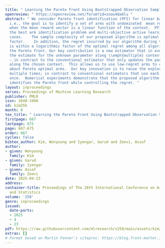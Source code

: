 ```yaml
---
title: " Learning the Pareto Front Using Bootstrapped Observation Samples "
openreview: " https://openreview.net/forum?id=zoou4Qa6lu "
abstract: " We consider Pareto front identification (PFI) for linear bandits (PFILin),
  i.e., the goal is to identify a set of arms with undominated  mean reward vectors
  when the mean reward vector is a linear function of the context.  PFILin includes
  the best arm identification problem and multi-objective active learning as special
  cases.    The sample complexity of our proposed algorithm is optimal up to a logarithmic
  factor.    In addition, the regret incurred by our algorithm during the estimation
  is within a logarithmic factor of the optimal regret among all algorithms that identify
  the Pareto front. Our key contribution is a new estimator that in every round updates
  the estimate for the unknown parameter along \\emph{multiple} context directions
  – in contrast to the conventional estimator that only updates the parameter estimate
  along the chosen context.  This allows us to use low-regret arms to collect information
  about Pareto optimal arms.  Our key innovation is to reuse the exploration samples
  multiple times; in contrast to conventional estimators that use each sample only
  once.  Numerical experiments demonstrate that the proposed algorithm successfully
  identifies the Pareto front while controlling the regret. "
layout: inproceedings
series: Proceedings of Machine Learning Research
publisher: PMLR
issn: 2640-3498
id: kim25b
month: 0
tex_title: " Learning the Pareto Front Using Bootstrapped Observation Samples "
firstpage: 667
lastpage: 675
page: 667-675
order: 667
cycles: false
bibtex_author: Kim, Wonyoung and Iyengar, Garud and Zeevi, Assaf
author:
- given: Wonyoung
  family: Kim
- given: Garud
  family: Iyengar
- given: Assaf
  family: Zeevi
date: 2025-04-23
address:
container-title: Proceedings of The 28th International Conference on Artificial Intelligence
  and Statistics
volume: '258'
genre: inproceedings
issued:
  date-parts:
  - 2025
  - 4
  - 23
pdf: https://raw.githubusercontent.com/mlresearch/v258/main/assets/kim25b/kim25b.pdf
extras: []
# Format based on Martin Fenner's citeproc: https://blog.front-matter.io/posts/citeproc-yaml-for-bibliographies/
---
```

